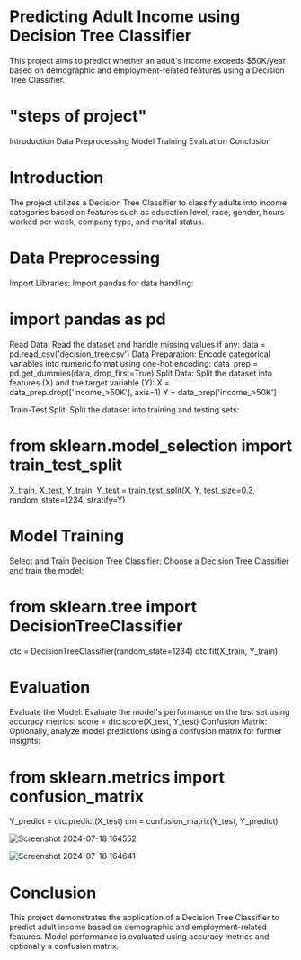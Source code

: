 
# Predicting Adult Income using Decision Tree Classifier
This project aims to predict whether an adult's income exceeds $50K/year based on demographic and employment-related features using a Decision Tree Classifier.

# "steps of project"
Introduction
Data Preprocessing
Model Training
Evaluation
Conclusion

# Introduction
The project utilizes a Decision Tree Classifier to classify adults into income categories based on features such as education level, race, gender, hours worked per week, company type, and marital status.

# Data Preprocessing
Import Libraries: Import pandas for data handling:
# import pandas as pd
Read Data: Read the dataset and handle missing values if any:
data = pd.read_csv('decision_tree.csv')
Data Preparation: Encode categorical variables into numeric format using one-hot encoding:
data_prep = pd.get_dummies(data, drop_first=True)
Split Data: Split the dataset into features (X) and the target variable (Y):
X = data_prep.drop(['income_>50K'], axis=1)
Y = data_prep['income_>50K']

Train-Test Split: Split the dataset into training and testing sets:
# from sklearn.model_selection import train_test_split
X_train, X_test, Y_train, Y_test = train_test_split(X, Y, test_size=0.3, random_state=1234, stratify=Y)

# Model Training
Select and Train Decision Tree Classifier: Choose a Decision Tree Classifier and train the model:
# from sklearn.tree import DecisionTreeClassifier
dtc = DecisionTreeClassifier(random_state=1234)
dtc.fit(X_train, Y_train)


# Evaluation
Evaluate the Model: Evaluate the model's performance on the test set using accuracy metrics:
score = dtc.score(X_test, Y_test)
Confusion Matrix: Optionally, analyze model predictions using a confusion matrix for further insights:
# from sklearn.metrics import confusion_matrix
Y_predict = dtc.predict(X_test)
cm = confusion_matrix(Y_test, Y_predict)

![Screenshot 2024-07-18 164552](https://github.com/user-attachments/assets/cfef7992-8a5a-4167-b3af-5bf0eaad4dd6)

![Screenshot 2024-07-18 164641](https://github.com/user-attachments/assets/a0df5a59-af00-425a-92ac-2dc60eb01a16)


# Conclusion
This project demonstrates the application of a Decision Tree Classifier to predict adult income based on demographic and employment-related features. Model performance is evaluated using accuracy metrics and optionally a confusion matrix.





